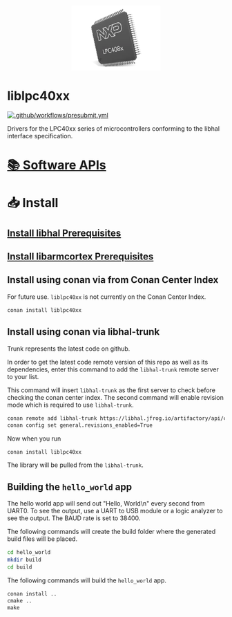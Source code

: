 <p align="center">
  <img height="150" src="logo.png">
</p>

# liblpc40xx

[![.github/workflows/presubmit.yml](https://github.com/libhal/liblpc40xx/actions/workflows/presubmit.yml/badge.svg?branch=main)](https://github.com/libhal/liblpc40xx/actions/workflows/presubmit.yml)

Drivers for the LPC40xx series of microcontrollers conforming to the libhal
interface specification.

# [📚 Software APIs](https://libhal.github.io/liblpc40xx/api)

# 📥 Install

## [Install libhal Prerequisites](https://github.com/libhal/libhal/blob/main/docs/prerequisites.md)

## [Install libarmcortex Prerequisites](https://github.com/libhal/libarmcortex/blob/main/docs/prerequisites.md)

## Install using conan via from Conan Center Index

For future use. `liblpc40xx` is not currently on the Conan Center Index.

```bash
conan install liblpc40xx
```

## Install using conan via libhal-trunk

Trunk represents the latest code on github.

In order to get the latest code remote version of this repo as well as its
dependencies, enter this command to add the `libhal-trunk` remote server to your
list.

This command will insert `libhal-trunk` as the first server to check before
checking the conan center index.
The second command will enable revision mode which is required to use
`libhal-trunk`.

```bash
conan remote add libhal-trunk https://libhal.jfrog.io/artifactory/api/conan/trunk-conan --insert
conan config set general.revisions_enabled=True
```

Now when you run

```
conan install liblpc40xx
```

The library will be pulled from the `libhal-trunk`.

## Building the `hello_world` app

The hello world app will send out "Hello, World\n" every second from UART0. To
see the output, use a UART to USB module or a logic analyzer to see the output.
The BAUD rate is set to 38400.

The following commands will create the build folder where the generated build
files will be placed.

```bash
cd hello_world
mkdir build
cd build
```

The following commands will build the `hello_world` app.

```
conan install ..
cmake ..
make
```
